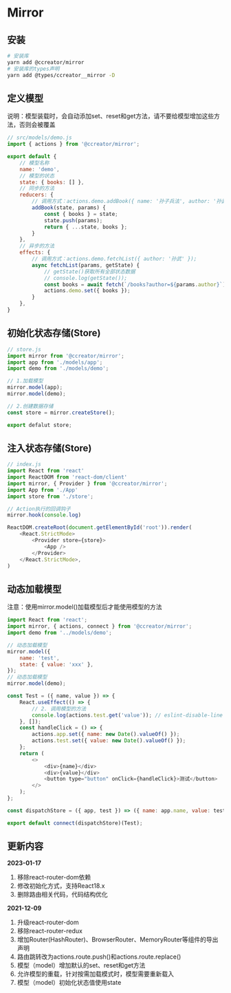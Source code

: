 # Mirror

## 安装

```bash
# 安装库
yarn add @ccreator/mirror
# 安装库的types声明
yarn add @types/ccreator__mirror -D
```

## 定义模型

说明：模型装载时，会自动添加set、reset和get方法，请不要给模型增加这些方法，否则会被覆盖
 
```js
// src/models/demo.js
import { actions } from '@ccreator/mirror';

export default {
    // 模型名称
    name: 'demo',
    // 模型的状态
    state: { books: [] },
    // 同步的方法
    reducers: {
        // 调用方式：actions.demo.addBook({ name: '孙子兵法', author: '孙武' });
        addBook(state, params) {
            const { books } = state;
            state.push(params);
            return { ...state, books };
        }
    },
    // 异步的方法
    effects: {
        // 调用方式：actions.demo.fetchList({ author: '孙武' });
        async fetchList(params, getState) {
            // getState()获取所有全部状态数据
            // console.log(getState());
            const books = await fetch(`/books?author=${params.author}`).then((resp) => resp.json);
            actions.demo.set({ books });
        }
    },
}
```

## 初始化状态存储(Store)

```js
// store.js
import mirror from '@ccreator/mirror';
import app from './models/app';
import demo from './models/demo';

// 1.加载模型
mirror.model(app);
mirror.model(demo);

// 2.创建数据存储
const store = mirror.createStore();

export defalut store;
```

## 注入状态存储(Store)

```js
// index.js
import React from 'react'
import ReactDOM from 'react-dom/client'
import mirror, { Provider } from '@ccreator/mirror';
import App from './App'
import store from './store';

// Action执行的回调钩子
mirror.hook(console.log)

ReactDOM.createRoot(document.getElementById('root')).render(
    <React.StrictMode>
        <Provider store={store}>
            <App />
        </Provider>
    </React.StrictMode>,
)

```

## 动态加载模型

注意：使用mirror.model()加载模型后才能使用模型的方法

```js
import React from 'react';
import mirror, { actions, connect } from '@ccreator/mirror';
import demo from '../models/demo';

// 动态加载模型
mirror.model({
    name: 'test',
    state: { value: 'xxx' },
});
// 动态加载模型
mirror.model(demo);

const Test = ({ name, value }) => {
    React.useEffect(() => {
        // 2. 调用模型的方法
        console.log(actions.test.get('value')); // eslint-disable-line
    }, []);
    const handleClick = () => {
        actions.app.set({ name: new Date().valueOf() });
        actions.test.set({ value: new Date().valueOf() });
    };
    return (
        <>
            <div>{name}</div>
            <div>{value}</div>
            <button type="button" onClick={handleClick}>测试</button>
        </>
    );
};

const dispatchStore = ({ app, test }) => ({ name: app.name, value: test.value });

export default connect(dispatchStore)(Test);

```

## 更新内容

**2023-01-17**  
1. 移除react-router-dom依赖
2. 修改初始化方式，支持React18.x
3. 删除路由相关代码，代码结构优化


**2021-12-09**  
1. 升级react-router-dom
2. 移除react-router-redux
3. 增加Router(HashRouter)、BrowserRouter、MemoryRouter等组件的导出声明
4. 路由跳转改为actions.route.push()和actions.route.replace()
5. 模型（model）增加默认的set、reset和get方法
6. 允许模型的重载，针对按需加载模式时，模型需要重新载入
7. 模型（model）初始化状态值使用state
